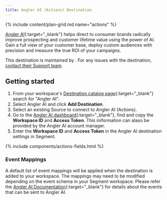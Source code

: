 ```yaml
---
title: Angler AI (Actions) Destination
---
```


{% include content/plan-grid.md name="actions" %}

[Angler AI](https://getangler.ai/?utm_source=segmentio&utm_medium=docs&utm_campaign=partners){:target="_blank”} helps direct to consumer brands radically improve prospecting and customer lifetime value using the power of AI. Gain a full view of your customer base, deploy custom audiences with precision and measure the true ROI of your campaigns.

This destination is maintained by <Angler AI>. For any issues with the destination, [contact their Support team](mailto:support@getangler.ai).


## Getting started

1. From your workspace's [Destination catalog page](https://app.segment.com/goto-my-workspace/destinations/catalog){:target="_blank”} search for "Angler AI".
2. Select Angler AI and click **Add Destination**.
3. Select an existing Source to connect to Angler AI (Actions).
4. Go to the [Angler AI dashboard](https://getangler.ai){:target="_blank"}, find and copy the **Workspace ID** and **Access Token**. This iniformation can alaso be provided by the Angler AI account manager.
5. Enter the **Workspace ID** and **Access Token** in the Angler AI destination settings in Segment.


{% include components/actions-fields.html %}


### Event Mappings

A default list of event mappings will be applied when the destination is added to your workspace. The mappings may need to be modified depending on the event schema in your Segment workspace. Please refer the [Angler AI Documentation](https://docs.getangler.ai/docs/using-gtm-to-setup-events?utm_source=segmentio&utm_medium=docs&utm_campaign=partners){:target="_blank”} for details about the events that can be sent to Angler AI.
